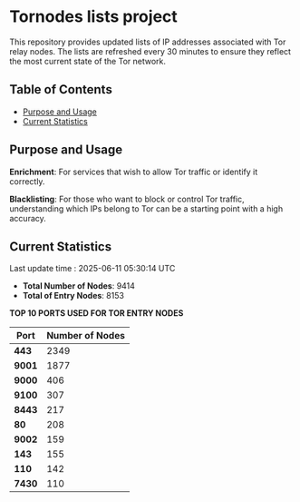# Tornodes lists project

This repository provides updated lists of IP addresses associated with Tor relay nodes. The lists are refreshed every 30 minutes to ensure they reflect the most current state of the Tor network.

## Table of Contents

- [Purpose and Usage](#purpose-and-usage)
- [Current Statistics](#current-statistics)


## Purpose and Usage

**Enrichment**: For services that wish to allow Tor traffic or identify it correctly.

**Blacklisting**: For those who want to block or control Tor traffic, understanding which IPs belong to Tor can be a starting point with a high accuracy.

## Current Statistics

Last update time : 2025-06-11 05:30:14 UTC

- **Total Number of Nodes**: 9414
- **Total of Entry Nodes**: 8153

**TOP 10 PORTS USED FOR TOR ENTRY NODES**

| **Port** | **Number of Nodes** |
|------|-----------------|
| **443**   | 2349  |
| **9001**   | 1877  |
| **9000**   | 406  |
| **9100**   | 307  |
| **8443**   | 217  |
| **80**   | 208  |
| **9002**   | 159  |
| **143**   | 155  |
| **110**   | 142  |
| **7430**   | 110  |

